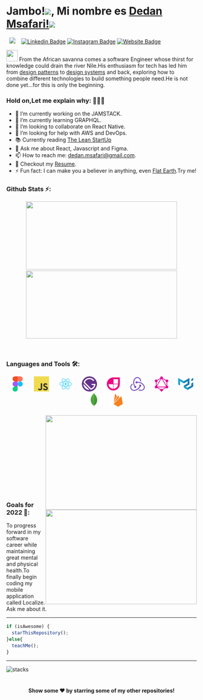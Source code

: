 # Jambo!<img src="https://media.giphy.com/media/MEFVcuRIoVETUMYZEe/giphy.gif" height="80px">, Mi nombre es [Dedan Msafari!](https://stormy-journey-04205.herokuapp.com/home)<img src="https://raw.githubusercontent.com/ShahriarShafin/ShahriarShafin/main/Assets/handshake.gif" height="42px">

&nbsp; ![](https://visitor-badge.glitch.me/badge?page_id=dedanmsafari.dedanmsafari&style=flat-square&color=38b000)&nbsp;&nbsp;&nbsp;
[![Linkedin Badge](https://img.shields.io/badge/-LinkedIn-0e76a8?style=flat-square&logo=Linkedin&logoColor=white)](https://linkedin.com/in/dedanmsafari)
[![Instagram Badge](https://img.shields.io/badge/-Instagram-e4405f?style=flat-square&logo=Instagram&logoColor=white)](https://instagram.com/dedan_eleven/)
[![Website Badge](https://img.shields.io/badge/Website-3b5998?style=flat-square&logo=google-chrome&logoColor=white)](https://stormy-journey-04205.herokuapp.com/home)




<img src="https://github.com/Spyware007/Spyware007/blob/main/img/feather1.png" width="30" height="30"> From the African savanna comes a software Engineer whose thirst for knowledge could drain the river Nile.His enthusiasm for tech has led him from [design patterns](https://www.patterns.dev/posts/) to [design systems](https://rangle.io/blog/what-is-a-design-system/) and back, exploring how to combine different technologies to build something people need.He is not done yet...for this is only the beginning.

### Hold on,Let me explain why: 👨🏼‍💻 

- 🔭 I’m currently working on the JAMSTACK.
- 🌱 I’m currently learning GRAPHQL.
- 👯 I’m looking to collaborate on React Native.
- 🤔 I’m looking for help with AWS and DevOps.
- 📚 Currently reading [The Lean StartUp](https://www.youtube.com/watch?v=RSaIOCHbuYw)
- 💬 Ask me about React, Javascript and Figma.
- 📫 How to reach me: dedan.msafari@gmail.com.
- 📝 Checkout my [Resume](https://github.com/dedanmsafari/dedanmsafari/blob/main/Dedan_Msafari_-_JavaScript%2C_React_and_React_Native_Engineer%2C_UIUX_Designer..pdf).
- ⚡ Fun fact: I can make you a believer in anything, even [Flat Earth](https://www.youtube.com/watch?v=ARp2j8t3O8Q).Try me!



### Github Stats ⚡️:

<div align="center">
  <img height= "180em" width="400em" src="https://github-readme-stats.vercel.app/api/top-langs/?username=dedanmsafari&layout=compact&title_color=ff0a54&icon_color=ffff3f&text_color=ffffff&bg_color=0a0012&theme=radical&langs_count=4" />
  <img height= "180em" width="400em"  src="https://github-readme-stats.vercel.app/api?username=dedanmsafari&&show_icons=true&title_color=ff0a54&icon_color=ffff3f&text_color=ffffff&bg_color=0a0012&theme=radical" />
</div>

&nbsp;
&nbsp;

 
   

### Languages and Tools 🛠:

<div  align="center">
<code><img width="40" height="40" src="https://github.com/devicons/devicon/blob/master/icons/figma/figma-original.svg" alt="figma"></code>&nbsp;&nbsp;&nbsp;&nbsp;&nbsp;
<code><img width="40" height="40" src="https://raw.githubusercontent.com/github/explore/80688e429a7d4ef2fca1e82350fe8e3517d3494d/topics/javascript/javascript.png" alt="javascript"></code>&nbsp;&nbsp;&nbsp;&nbsp;&nbsp;
<code><img width="40" height="40" src="https://raw.githubusercontent.com/github/explore/80688e429a7d4ef2fca1e82350fe8e3517d3494d/topics/react/react.png" alt="react"></code>&nbsp;&nbsp;&nbsp;&nbsp;&nbsp;
<code><img width="40" height="40" src="https://github.com/devicons/devicon/blob/master/icons/gatsby/gatsby-original.svg" alt="gatsby"></code>&nbsp;&nbsp;&nbsp;&nbsp;&nbsp;
<code><img width="40" height="40" src="https://github.com/devicons/devicon/blob/master/icons/jamstack/jamstack-original.svg" alt="jamstack"></code>&nbsp;&nbsp;&nbsp;&nbsp;&nbsp;
<code><img width="40" height="40" src="https://raw.githubusercontent.com/github/explore/80688e429a7d4ef2fca1e82350fe8e3517d3494d/topics/redux/redux.png" alt="react"></code>&nbsp;&nbsp;&nbsp;&nbsp;&nbsp;
<code><img width="40" height="40" src="https://raw.githubusercontent.com/github/explore/80688e429a7d4ef2fca1e82350fe8e3517d3494d/topics/graphql/graphql.png" alt="graphql"></code>&nbsp;&nbsp;&nbsp;&nbsp;&nbsp;
<code><img width="40" height="40" src="https://github.com/devicons/devicon/blob/master/icons/materialui/materialui-original.svg" alt="material-ui"></code>&nbsp;&nbsp;&nbsp;&nbsp;&nbsp;
  <code><img width="40" height="40" src="https://github.com/devicons/devicon/blob/master/icons/mongodb/mongodb-original.svg" alt="mongodb"></code>&nbsp;&nbsp;&nbsp;&nbsp;&nbsp;
<code><img width="40" height="40" src="https://github.com/devicons/devicon/blob/master/icons/firebase/firebase-plain.svg" alt="firebase"></code>
</div>
<br/>

   <div>
<img align="right" height="250" width="400" alt="" src="https://media.giphy.com/media/QHE5gWI0QjqF2/giphy.gif" />
<img align="right" height="250" width="400" alt="" src="https://media.giphy.com/media/lXHwJv89PvdN200Anr/giphy.gif" />
    </div>
    
<br/>
<br/>
<br/>
<br/>
<br/>
<br/>
<br/>
<br/>
<br/>
<br/>
<br/>
<br/>

  ### Goals for 2022 💪:
  
  To progress forward in my software career while maintaining great mental and physical health.To finally begin coding my mobile application called Localize. Ask me about it.
  
  ---

```javascript
if (isAwesome) {
  starThisRepository();
}else{
  teachMe();
}
```

---
 
 <img src="https://github.com/Spyware007/Spyware007/blob/main/img/trial.svg" alt="stacks" height="250" width = "100%"/>
 
 #
 <div align="center">
  <strong>
Show some ❤️ by starring some of my other repositories!
  </strong>
  </div>  



